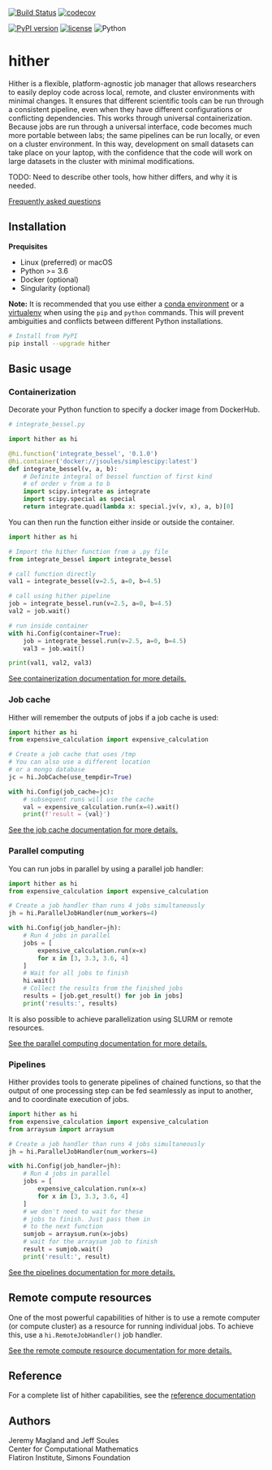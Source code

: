[![Build Status](https://travis-ci.org/flatironinstitute/hither.svg?branch=master)](https://travis-ci.org/flatironinstitute/hither)
[![codecov](https://codecov.io/gh/flatironinstitute/hither/branch/master/graph/badge.svg)](https://codecov.io/gh/flatironinstitute/hither)

[![PyPI version](https://badge.fury.io/py/hither.svg)](https://badge.fury.io/py/hither)
[![license](https://img.shields.io/badge/License-Apache--2.0-blue.svg)](https://opensource.org/licenses/Apache-2.0)
![Python](https://img.shields.io/badge/python-%3E=3.6-blue.svg)

# hither

Hither is a flexible, platform-agnostic job manager that allows researchers to easily deploy code across local, remote, and cluster environments with minimal changes. It ensures that different scientific tools can be run through a consistent pipeline, even when they have different configurations or conflicting dependencies. This works through universal containerization. Because jobs are run through a universal interface, code becomes much more portable between labs; the same pipelines can be run locally, or even on a cluster environment. In this way, development on small datasets can take place on your laptop, with the confidence that the code will work on large datasets in the cluster with minimal modifications.

TODO: Need to describe other tools, how hither differs, and why it is needed.

[Frequently asked questions](doc/faq.md)

## Installation

**Prequisites**

* Linux (preferred) or macOS
* Python >= 3.6
* Docker (optional)
* Singularity (optional)

**Note:** It is recommended that you use either a [conda environment](https://docs.conda.io/projects/conda/en/latest/user-guide/tasks/manage-environments.html) or a [virtualenv](https://virtualenv.pypa.io/en/latest/) when using the `pip` and `python` commands. This will prevent ambiguities and conflicts between different Python installations.

```bash
# Install from PyPI
pip install --upgrade hither
```

## Basic usage

### Containerization

Decorate your Python function to specify a docker image from DockerHub.

```python
# integrate_bessel.py

import hither as hi

@hi.function('integrate_bessel', '0.1.0')
@hi.container('docker://jsoules/simplescipy:latest')
def integrate_bessel(v, a, b):
    # Definite integral of bessel function of first kind
    # of order v from a to b
    import scipy.integrate as integrate
    import scipy.special as special
    return integrate.quad(lambda x: special.jv(v, x), a, b)[0]
```

You can then run the function either inside or outside the container.

```python
import hither as hi

# Import the hither function from a .py file
from integrate_bessel import integrate_bessel

# call function directly
val1 = integrate_bessel(v=2.5, a=0, b=4.5)

# call using hither pipeline
job = integrate_bessel.run(v=2.5, a=0, b=4.5)
val2 = job.wait()

# run inside container
with hi.Config(container=True):
    job = integrate_bessel.run(v=2.5, a=0, b=4.5)
    val3 = job.wait()

print(val1, val2, val3)
```

[See containerization documentation for more details.](./doc/containerization.md)


### Job cache

Hither will remember the outputs of jobs if a job cache is used:

```python
import hither as hi
from expensive_calculation import expensive_calculation

# Create a job cache that uses /tmp
# You can also use a different location
# or a mongo database
jc = hi.JobCache(use_tempdir=True)

with hi.Config(job_cache=jc):
    # subsequent runs will use the cache
    val = expensive_calculation.run(x=4).wait()
    print(f'result = {val}')
```

[See the job cache documentation for more details.](./doc/job-cache.md)

### Parallel computing

You can run jobs in parallel by using a parallel job handler:

```python
import hither as hi
from expensive_calculation import expensive_calculation

# Create a job handler than runs 4 jobs simultaneously
jh = hi.ParallelJobHandler(num_workers=4)

with hi.Config(job_handler=jh):
    # Run 4 jobs in parallel
    jobs = [
        expensive_calculation.run(x=x)
        for x in [3, 3.3, 3.6, 4]
    ]
    # Wait for all jobs to finish
    hi.wait()
    # Collect the results from the finished jobs
    results = [job.get_result() for job in jobs]
    print('results:', results)
```

It is also possible to achieve parallelization using SLURM or remote resources.

[See the parallel computing documentation for more details.](./doc/parallel-computing.md)

### Pipelines

Hither provides tools to generate pipelines of chained functions, so that the output of one processing step can be fed seamlessly as input to another, and to coordinate execution of jobs.

```python
import hither as hi
from expensive_calculation import expensive_calculation
from arraysum import arraysum

# Create a job handler than runs 4 jobs simultaneously
jh = hi.ParallelJobHandler(num_workers=4)

with hi.Config(job_handler=jh):
    # Run 4 jobs in parallel
    jobs = [
        expensive_calculation.run(x=x)
        for x in [3, 3.3, 3.6, 4]
    ]
    # we don't need to wait for these
    # jobs to finish. Just pass them in
    # to the next function
    sumjob = arraysum.run(x=jobs)
    # wait for the arraysum job to finish
    result = sumjob.wait()
    print('result:', result)
```

[See the pipelines documentation for more details.](./doc/pipelines.md)


## Remote compute resources

One of the most powerful capabilities of hither is to use a remote computer (or compute cluster) as a resource for running individual jobs. To achieve this, use a `hi.RemoteJobHandler()` job handler.

[See the remote compute resource documentation for more details.](./doc/remote-compute-resource.md)

## Reference

For a complete list of hither capabilities, see the [reference documentation](./doc/reference.md)

## Authors

Jeremy Magland and Jeff Soules<br>
Center for Computational Mathematics<br>
Flatiron Institute, Simons Foundation
